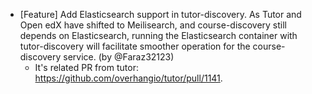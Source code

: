- [Feature] Add Elasticsearch support in tutor-discovery. As Tutor and Open edX have shifted to Meilisearch, and course-discovery still depends on Elasticsearch, running the Elasticsearch container with tutor-discovery will facilitate smoother operation for the course-discovery service. (by @Faraz32123)
  - It's related PR from tutor: https://github.com/overhangio/tutor/pull/1141.

